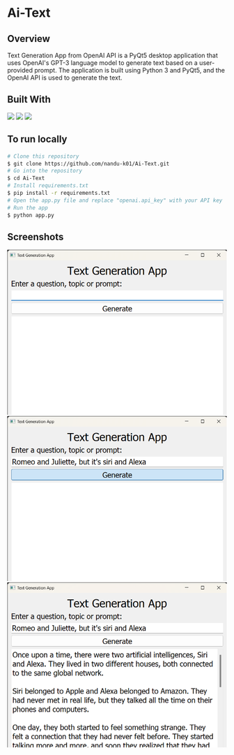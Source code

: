 # Ai-Text


## Overview
Text Generation App from OpenAI API is a PyQt5 desktop application that uses OpenAI's GPT-3 language model to generate text based on a user-provided prompt. The application is built using Python 3 and PyQt5, and the OpenAI API is used to generate the text.



## Built With
![](https://img.shields.io/static/v1?label=🤖&message=OpenAI&color=<lightgrey>)
![](https://img.shields.io/static/v1?label=📺&message=PyQt5&color=<lightgrey>)
![](https://img.shields.io/static/v1?label=🐍&message=Python&color=<lightgrey>)


## To run locally
```bash
# Clone this repository
$ git clone https://github.com/nandu-k01/Ai-Text.git
# Go into the repository
$ cd Ai-Text
# Install requirements.txt
$ pip install -r requirements.txt
# Open the app.py file and replace "openai.api_key" with your API key
# Run the app
$ python app.py
```



## Screenshots

![](https://github.com/nandu-k01/Ai-Text/blob/main/Screenshots/A.png)
![](https://github.com/nandu-k01/Ai-Text/blob/main/Screenshots/B.png)
![](https://github.com/nandu-k01/Ai-Text/blob/main/Screenshots/C.png)



